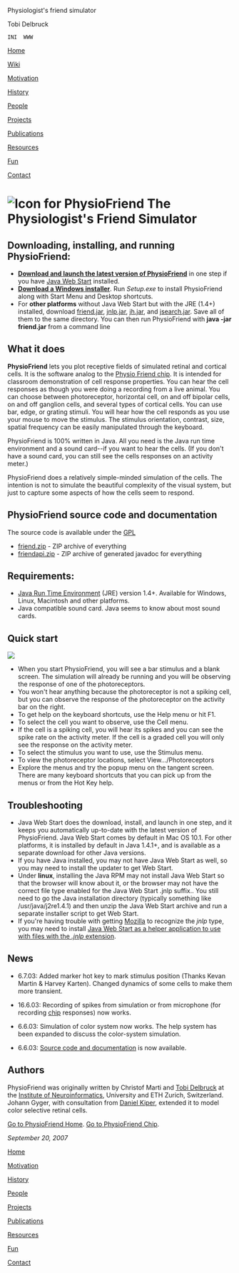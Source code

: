 Physiologist's friend simulator   <!-- .style1 {font-family: "Courier New", Courier, mono} -->  <!-- .bold { font-size: medium; font-weight: bold; } -->

Tobi Delbruck

    INI  WWW

[Home](http://www.ini.uzh.ch/%7Etobi)

[Wiki](/%7Etobi/wiki)

[Motivation](/~tobi/motivation.php)

[History](/~tobi/workHistory.php)

[People](/~tobi/people.php)

[Projects](/~tobi/projects.php)

[Publications](/~tobi/publications.php)

[Resources](/~tobi/resources/index.php)

[Fun](/~tobi/fun/index.php)

[Contact](/~tobi/contact.php)

![Icon for PhysioFriend](../webIcon.gif) The Physiologist's Friend Simulator
============================================================================

Downloading, installing, and running PhysioFriend:
--------------------------------------------------

*   [**Download and launch the latest version of PhysioFriend**](friend.jnlp) in one step if you have [Java Web Start](http://java.sun.com/products/javawebstart/) installed.
*   [**Download a Windows installer**](Setup.exe). Run _Setup.exe_ to install PhysioFriend along with Start Menu and Desktop shortcuts.
*   For **other platforms** without Java Web Start but with the JRE (1.4+) installed, download [friend.jar](friend.jar), [jnlp.jar](jnlp.jar), [jh.jar](jh.jar), and [jsearch.jar](jsearch.jar). Save all of them to the same directory. You can then run PhysioFriend with **java -jar friend.jar** from a command line

**What it does**
----------------

**PhysioFriend** lets you plot receptive fields of simulated retinal and cortical cells. It is the software analog to the [Physio Friend chip](../chip/index.php). It is intended for classroom demonstration of cell response properties. You can hear the cell responses as though you were doing a recording from a live animal. You can choose between photoreceptor, horizontal cell, on and off bipolar cells, on and off ganglion cells, and several types of cortical cells. You can use bar, edge, or grating stimuli. You will hear how the cell responds as you use your mouse to move the stimulus. The stimulus orientation, contrast, size, spatial frequency can be easily manipulated through the keyboard.

PhysioFriend is 100% written in Java. All you need is the Java run time environment and a sound card--if you want to hear the cells. (If you don't have a sound card, you can still see the cells responses on an activity meter.)

PhysioFriend does a relatively simple-minded simulation of the cells. The intention is not to simulate the beautiful complexity of the visual system, but just to capture some aspects of how the cells seem to respond.

PhysioFriend source code and documentation
------------------------------------------

The source code is available under the [GPL](http://www.gnu.org/copyleft/gpl.html)

*   [friend.zip](friend.zip) - ZIP archive of everything
*   [friendapi.zip](friendapi.zip) - ZIP archive of generated javadoc for everything

Requirements:
-------------

*   [Java Run Time Environment](http://java.sun.com/downloads/index.html) (JRE) version 1.4+. Available for Windows, Linux, Macintosh and other platforms. 
*   Java compatible sound card. Java seems to know about most sound cards.

Quick start
-----------

![](ScreenShot1.gif)

*   When you start PhysioFriend, you will see a bar stimulus and a blank screen. The simulation will already be running and you will be observing the response of one of the photoreceptors.
*   You won't hear anything because the photoreceptor is not a spiking cell, but you can observe the response of the photoreceptor on the activity bar on the right.
*   To get help on the keyboard shortcuts, use the Help menu or hit F1.
*   To select the cell you want to observe, use the Cell menu.
*   If the cell is a spiking cell, you will hear its spikes and you can see the spike rate on the activity meter. If the cell is a graded cell you will only see the response on the activity meter.
*   To select the stimulus you want to use, use the Stimulus menu.
*   To view the photoreceptor locations, select View.../Photoreceptors
*   Explore the menus and try the popup menu on the tangent screen. There are many keyboard shortcuts that you can pick up from the menus or from the Hot Key help.

Troubleshooting
---------------

*   Java Web Start does the download, install, and launch in one step, and it keeps you automatically up-to-date with the latest version of PhysioFriend. Java Web Start comes by default in Mac OS 10.1. For other platforms, it is installed by default in Java 1.4.1+, and is available as a separate download for other Java versions.
*   If you have Java installed, you may not have Java Web Start as well, so you may need to install the updater to get Web Start.
*   Under **linux**, installing the Java RPM may not install Java Web Start so that the browser will know about it, or the browser may not have the correct file type enabled for the Java Web Start .jnlp suffix.. You still need to go the Java installation directory (typically something like /usr/java/j2re1.4.1) and then unzip the Java Web Start archive and run a separate installer script to get Web Start.
*   If you're having trouble with getting [Mozilla](http://www.mozilla.org/) to recognize the _jnlp_ type, you may need to install [Java Web Start as a helper application to use with files with the _.jnlp_ extension](http://nsdl.sdsc.edu/apps/MozillaWS_help.html).

News
----

*   6.7.03: Added marker hot key to mark stimulus position (Thanks Kevan Martin & Harvey Karten). Changed dynamics of some cells to make them more transient.  
    
*   16.6.03: Recording of spikes from simulation or from microphone (for recording [chip](../chip/index.php) responses) now works.  
    
*   6.6.03: Simulation of color system now works. The help system has been expanded to discuss the color-system simulation.
*   6.6.03: [Source code and documentation](#PhysioFriend_source_code_and) is now available.

Authors
-------

PhysioFriend was originally written by Christof Marti and [Tobi Delbruck](http://www.ini.uzh.ch/%7Etobi) at the [Institute of Neuroinformatics](http://www.ini.uzh.ch/), University and ETH Zurich, Switzerland.  
Johann Gyger, with consultation from [Daniel Kiper](http://www.ini.uzh.ch/%7Ekiper), extended it to model color selective retinal cells.

[Go to PhysioFriend Home](../index.html). [Go to PhysioFriend Chip](../chip/index.php).  

  
_September 20, 2007_

[Home](http://www.ini.uzh.ch/~tobi)

[Motivation](/~tobi/motivation.php)

[History](/~tobi/workHistory.php)

[People](/~tobi/people.php)

[Projects](/~tobi/projects.php)

[Publications](/~tobi/publications.php)

[Resources](/~tobi/resources/index.php)

[Fun](/~tobi/fun/index.php)

[Contact](/~tobi/contact.php)
